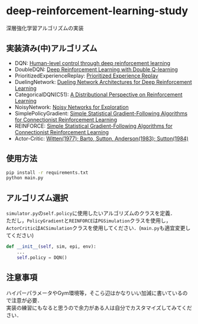 # deep-reinforcement-learning-study

深層強化学習アルゴリズムの実装

## 実装済み(中)アルゴリズム

- DQN: [Human-level control through deep reinforcement learning](https://www.nature.com/articles/nature14236.pdf)
- DoubleDQN: [Deep Reinforcement Learning with Double Q-learning](https://arxiv.org/abs/1509.06461)
- PrioritizedExperienceReplay: [Prioritized Experience Replay](https://arxiv.org/abs/1511.05952)
- DuelingNetwork: [Dueling Network Architectures for Deep Reinforcement Learning](https://arxiv.org/abs/1511.06581)
- CategoricalDQN(C51): [A Distributional Perspective on Reinforcement Learning](https://arxiv.org/abs/1707.06887)
- NoisyNetwork: [Noisy Networks for Exploration](https://arxiv.org/abs/1706.10295)
- SimplePolicyGradient: [Simple Statistical Gradient-Following Algorithms for Connectionist Reinforcement Learning](https://link.springer.com/article/10.1007/BF00992696)
- REINFORCE: [Simple Statistical Gradient-Following Algorithms for Connectionist Reinforcement Learning](https://link.springer.com/article/10.1007/BF00992696)
- Actor-Critic: [Witten(1977); Barto, Sutton, Anderson(1983); Sutton(1984)](https://web.stanford.edu/class/psych209/Readings/SuttonBartoIPRLBook2ndEd.pdf)

## 使用方法

```bash
pip install -r requirements.txt
python main.py
```

## アルゴリズム選択

`simulator.py`の`self.policy`に使用したいアルゴリズムのクラスを定義．  
ただし，`PolicyGradient`と`REINFORCE`は`PGSimulation`クラスを使用し，`ActorCritic`は`ACSimulation`クラスを使用してください．(`main.py`も適宜変更してください)

```python
def __init__(self, sim, epi, env):
    ...
    self.policy = DQN()
```

## 注意事項

ハイパーパラメータやGym環境等，そこら辺はかなりいい加減に書いているので注意が必要．  
実装の練習にもなると思うので余力がある人は自分でカスタマイズしてみてください．


